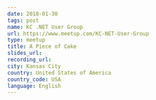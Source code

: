 ```yaml
---
date: 2018-01-30
tags: post
name: KC .NET User Group
url: https://www.meetup.com/KC-NET-User-Group
type: meetup
title: A Piece of Cake
slides_url: 
recording_url: 
city: Kansas City
country: United States of America
country_code: USA
language: English
---
```

